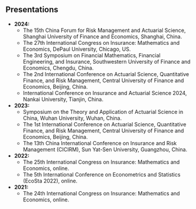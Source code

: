 
## Presentations

- **2024:**
  - The 15th China Forum for Risk Management and Actuarial Science, Shanghai University of Finance and Economics, Shanghai, China.
  - The 27th International Congress on Insurance: Mathematics and Economics, DePaul University, Chicago, US.
  - The 3rd Symposium on Financial Mathematics, Financial Engineering, and Insurance, Southwestern University of Finance and Economics, Chengdu, China.
  - The 2nd International Conference on Actuarial Science, Quantitative Finance, and Risk Management, Central University of Finance and Economics, Beijing, China.
  - International Conference on Insurance and Actuarial Science 2024, Nankai University, Tianjin, China.
- **2023:**
  - Symposium on the Theory and Application of Actuarial Science in China, Wuhan University, Wuhan, China.
  - The 1st International Conference on Actuarial Science, Quantitative Finance, and Risk Management, Central University of Finance and Economics, Beijing, China.
  - The 13th China International Conference on Insurance and Risk Management (CICIRM), Sun Yat-Sen University, Guangzhou, China.
- **2022:**
  - The 25th International Congress on Insurance: Mathematics and Economics, online.
  - The 5th International Conference on Econometrics and Statistics (EcoSta 2022), online.
- **2021:**
  - The 24th International Congress on Insurance: Mathematics and Economics, online.
